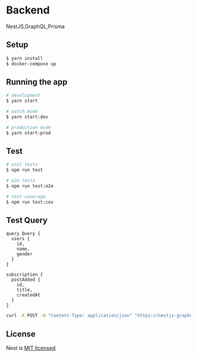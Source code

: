 # Backend
NestJS,GraphQL,Prisma

## Setup
```bash
$ yarn install
$ docker-compose up
```

## Running the app
```bash
# development
$ yarn start

# watch mode
$ yarn start:dev

# production mode
$ yarn start:prod
```

## Test

```bash
# unit tests
$ npm run test

# e2e tests
$ npm run test:e2e

# test coverage
$ npm run test:cov
```

## Test Query
```gql
query Query {
  users {
    id,
    name,
    gender
  }
}

subscription {
  postAdded {
    id,
    title,
    createdAt
  }
}
```

```bash
curl -X POST -H "Content-Type: application/json" "https://nestjs-graphql-test-backend-wb26trvrea-an.a.run.app/graphql" --data '{ "query": "{ users { id name }}" }'
```

## License
Nest is [MIT licensed](LICENSE).

